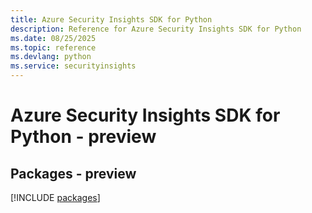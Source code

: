 ```yaml
---
title: Azure Security Insights SDK for Python
description: Reference for Azure Security Insights SDK for Python
ms.date: 08/25/2025
ms.topic: reference
ms.devlang: python
ms.service: securityinsights
---
```

# Azure Security Insights SDK for Python - preview
## Packages - preview
[!INCLUDE [packages](security-insights-index.md)]